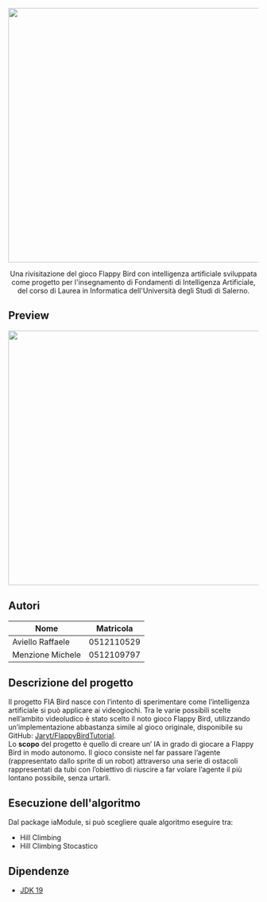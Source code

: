 <p align="center">
  <img src="https://github.com/raffaeleav/fia-bird/assets/114619463/2e8ea9ad-739f-4e58-98cb-70539385edf2" width="512" heigth="120">
</p>

<p align="center">
 Una rivisitazione del gioco Flappy Bird con intelligenza artificiale sviluppata come progetto per l'insegnamento di Fondamenti di Intelligenza Artificiale, del corso di Laurea in Informatica dell'Università degli Studi di Salerno. 
</p>


## Preview
<p>
  <img src="https://github.com/raffaeleav/fia-bird/assets/114619463/14afa6ef-8956-4ce0-b435-8c5011dc7c6a" width="512" heigth="512">
</p>


## Autori
|Nome|Matricola|
|----|---------|
| Aviello Raffaele | 0512110529 |
| Menzione Michele | 0512109797 |


## Descrizione del progetto
Il progetto FIA Bird nasce con l’intento di sperimentare come l’intelligenza artificiale si può applicare ai videogiochi. Tra le varie possibili scelte nell’ambito videoludico è stato scelto il noto gioco Flappy Bird, utilizzando un’implementazione abbastanza
simile al gioco originale, disponibile su GitHub: [Jaryt/FlappyBirdTutorial](https://github.com/Jaryt/FlappyBirdTutorial).
<br>
Lo **scopo** del progetto è quello di creare un’ IA in grado di giocare a Flappy Bird in modo autonomo.
Il gioco consiste nel far passare l’agente (rappresentato dallo sprite di un robot) attraverso una serie di ostacoli rappresentati da tubi con l’obiettivo di riuscire a far volare l’agente il più lontano possibile, senza urtarli.


## Esecuzione dell'algoritmo
Dal package iaModule, si può scegliere quale algoritmo eseguire tra:
- Hill Climbing
- Hill Climbing Stocastico


## Dipendenze
- [JDK 19](https://www.oracle.com/java/technologies/downloads/#java19 "JDK 19")
